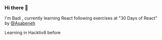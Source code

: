 ### Hi there 👋

I'm Badi , currently learning React following exercises at "30 Days of React" by [@Asabeneh](https://github.com/Asabeneh/30-Days-Of-React)

Learning in Hacktiv8 before
<!--
**badimhmm/badimhmm** is a ✨ _special_ ✨ repository because its `README.md` (this file) appears on your GitHub profile.

Here are some ideas to get you started:

- 🔭 I’m currently working on ...
- 🌱 I’m currently learning ...
- 👯 I’m looking to collaborate on ...
- 🤔 I’m looking for help with ...
- 💬 Ask me about ...
- 📫 How to reach me: ...
- 😄 Pronouns: ...
- ⚡ Fun fact: ...
-->
